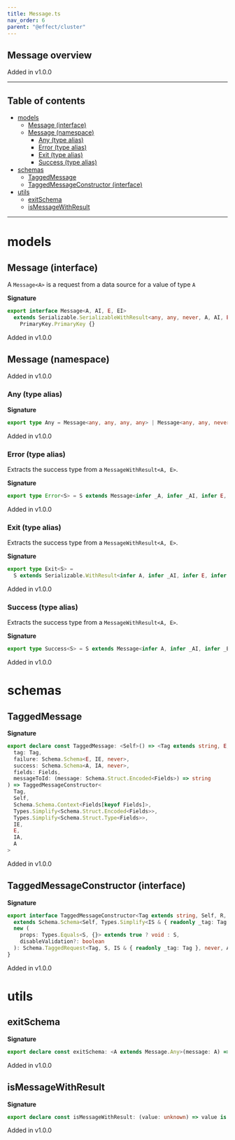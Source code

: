 ```yaml
---
title: Message.ts
nav_order: 6
parent: "@effect/cluster"
---
```


## Message overview

Added in v1.0.0

---

<h2 class="text-delta">Table of contents</h2>

- [models](#models)
  - [Message (interface)](#message-interface)
  - [Message (namespace)](#message-namespace)
    - [Any (type alias)](#any-type-alias)
    - [Error (type alias)](#error-type-alias)
    - [Exit (type alias)](#exit-type-alias)
    - [Success (type alias)](#success-type-alias)
- [schemas](#schemas)
  - [TaggedMessage](#taggedmessage)
  - [TaggedMessageConstructor (interface)](#taggedmessageconstructor-interface)
- [utils](#utils)
  - [exitSchema](#exitschema)
  - [isMessageWithResult](#ismessagewithresult)

---

# models

## Message (interface)

A `Message<A>` is a request from a data source for a value of type `A`

**Signature**

```ts
export interface Message<A, AI, E, EI>
  extends Serializable.SerializableWithResult<any, any, never, A, AI, E, EI, never>,
    PrimaryKey.PrimaryKey {}
```

Added in v1.0.0

## Message (namespace)

Added in v1.0.0

### Any (type alias)

**Signature**

```ts
export type Any = Message<any, any, any, any> | Message<any, any, never, never>
```

Added in v1.0.0

### Error (type alias)

Extracts the success type from a `MessageWithResult<A, E>`.

**Signature**

```ts
export type Error<S> = S extends Message<infer _A, infer _AI, infer E, infer _EI> ? E : never
```

Added in v1.0.0

### Exit (type alias)

Extracts the success type from a `MessageWithResult<A, E>`.

**Signature**

```ts
export type Exit<S> =
  S extends Serializable.WithResult<infer A, infer _AI, infer E, infer _EI, infer _R> ? Exit_.Exit<A, E> : never
```

Added in v1.0.0

### Success (type alias)

Extracts the success type from a `MessageWithResult<A, E>`.

**Signature**

```ts
export type Success<S> = S extends Message<infer A, infer _AI, infer _E, infer _EI> ? A : never
```

Added in v1.0.0

# schemas

## TaggedMessage

**Signature**

```ts
export declare const TaggedMessage: <Self>() => <Tag extends string, E, IE, A, IA, Fields extends Schema.Struct.Fields>(
  tag: Tag,
  failure: Schema.Schema<E, IE, never>,
  success: Schema.Schema<A, IA, never>,
  fields: Fields,
  messageToId: (message: Schema.Struct.Encoded<Fields>) => string
) => TaggedMessageConstructor<
  Tag,
  Self,
  Schema.Schema.Context<Fields[keyof Fields]>,
  Types.Simplify<Schema.Struct.Encoded<Fields>>,
  Types.Simplify<Schema.Struct.Type<Fields>>,
  IE,
  E,
  IA,
  A
>
```

Added in v1.0.0

## TaggedMessageConstructor (interface)

**Signature**

```ts
export interface TaggedMessageConstructor<Tag extends string, Self, R, IS, S, IE, E, IA, A>
  extends Schema.Schema<Self, Types.Simplify<IS & { readonly _tag: Tag }>, R> {
  new (
    props: Types.Equals<S, {}> extends true ? void : S,
    disableValidation?: boolean
  ): Schema.TaggedRequest<Tag, S, IS & { readonly _tag: Tag }, never, A, IA, E, IE, never> & S & PrimaryKey.PrimaryKey
}
```

Added in v1.0.0

# utils

## exitSchema

**Signature**

```ts
export declare const exitSchema: <A extends Message.Any>(message: A) => Schema.Schema<Message.Exit<A>, unknown, never>
```

Added in v1.0.0

## isMessageWithResult

**Signature**

```ts
export declare const isMessageWithResult: (value: unknown) => value is Message<unknown, unknown, unknown, unknown>
```

Added in v1.0.0
